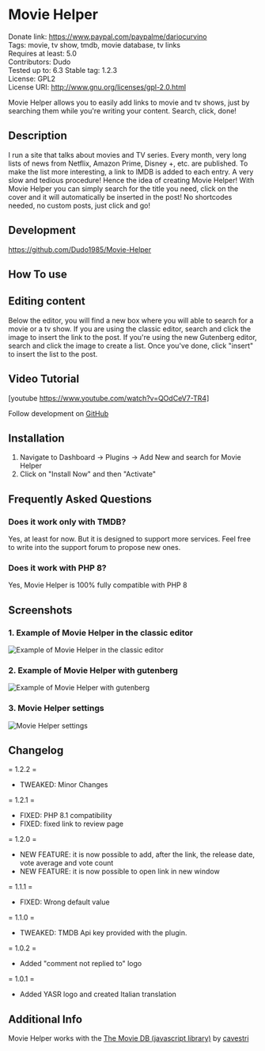 # Movie Helper

Donate link: https://www.paypal.com/paypalme/dariocurvino   
Tags: movie, tv show, tmdb, movie database, tv links    
Requires at least: 5.0  
Contributors: Dudo  
Tested up to: 6.3
Stable tag: 1.2.3  
License: GPL2   
License URI: http://www.gnu.org/licenses/gpl-2.0.html

Movie Helper allows you to easily add links to movie and tv shows, just by searching them while you're writing your content. Search, click, done!

## Description

I run a site that talks about movies and TV series. Every month, very long lists of news from Netflix, Amazon Prime, Disney +, etc. are published.
To make the list more interesting, a link to IMDB is added to each entry. A very slow and tedious procedure!
Hence the idea of creating Movie Helper! With Movie Helper you can simply search for the title you need, click on the cover and it will automatically be inserted in the post!
No shortcodes needed, no custom posts, just click and go!

## Development
https://github.com/Dudo1985/Movie-Helper

## How To use

## Editing content

Below the editor, you will find a new box where you will able to search for a movie or a tv show.
If you are using the classic editor, search and click the image to insert the link to the post.
If you're using the new Gutenberg editor, search and click the image to create a list. Once you've done, click "insert"
to insert the list to the post.

## Video Tutorial

[youtube https://www.youtube.com/watch?v=QOdCeV7-TR4]

Follow development on [GitHub](https://github.com/Dudo1985/Movie-Helper)

## Installation

1. Navigate to Dashboard -> Plugins -> Add New and search for Movie Helper
2. Click on "Install Now" and then "Activate"

## Frequently Asked Questions

### Does it work only with TMDB?

Yes, at least for now. But it is designed to support more services.
Feel free to write into the support forum to propose new ones.

### Does it work with PHP 8?

Yes, Movie Helper is 100% fully compatible with PHP 8

## Screenshots

### 1. Example of Movie Helper in the classic editor

![Example of Movie Helper in the classic editor](https://s.w.org/plugins/movie-helper/screenshot-1.png)

### 2. Example of Movie Helper with gutenberg

![Example of Movie Helper with gutenberg](https://s.w.org/plugins/movie-helper/screenshot-2.png)

### 3. Movie Helper settings

![Movie Helper settings](https://s.w.org/plugins/movie-helper/screenshot-3.png)

## Changelog

= 1.2.2 =
* TWEAKED: Minor Changes

= 1.2.1 =
* FIXED: PHP 8.1 compatibility
* FIXED: fixed link to review page

= 1.2.0 =
* NEW FEATURE: it is now possible to add, after the link, the release date, vote average and vote count
* NEW FEATURE: it is now possible to open link in new window

= 1.1.1 =
* FIXED: Wrong default value

= 1.1.0 =
* TWEAKED: TMDB Api key provided with the plugin.

= 1.0.2 =
* Added "comment not replied to" logo

= 1.0.1 =
* Added YASR logo and created Italian translation

## Additional Info

Movie Helper works with the [The Movie DB (javascript library)](https://github.com/cavestri/themoviedb-javascript-library/)
by [cavestri](https://github.com/cavestri)
